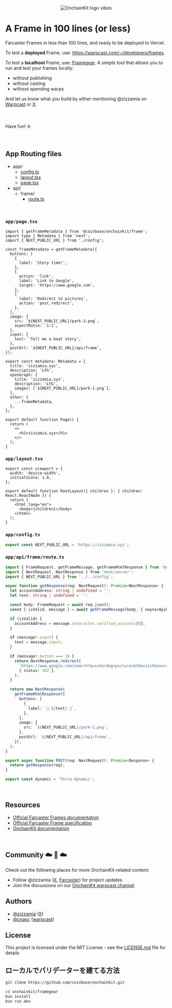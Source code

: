 <p align="center">
  <picture>
    <source media="(prefers-color-scheme: dark)" srcset="https://github.com/Zizzamia/a-frame-in-100-lines/blob/main/public/park-4.png">
    <img alt="OnchainKit logo vibes" src="https://github.com/Zizzamia/a-frame-in-100-lines/blob/main/public/park-4.png" width="auto">
  </picture>
</p>

# A Frame in 100 lines (or less)

Farcaster Frames in less than 100 lines, and ready to be deployed to Vercel.

To test a **deployed** Frame, use: https://warpcast.com/~/developers/frames.

To test a **localhost** Frame, use: [Framegear](https://onchainkit.xyz/frame/framegear).
A simple tool that allows you to run and test your frames locally:

- without publishing
- without casting
- without spending warps

And let us know what you build by either mentioning @zizzamia on [Warpcast](https://warpcast.com/zizzamia) or [X](https://twitter.com/Zizzamia).

<br />

Have fun! ⛵️

<br />

## App Routing files

- app/
  - [config.ts](https://github.com/Zizzamia/a-frame-in-100-lines?tab=readme-ov-file#appconfigts)
  - [layout.tsx](https://github.com/Zizzamia/a-frame-in-100-lines?tab=readme-ov-file#applayouttsx)
  - [page.tsx](https://github.com/Zizzamia/a-frame-in-100-lines?tab=readme-ov-file#apppagetsx)
- api/
  - frame/
    - [route.ts](https://github.com/Zizzamia/a-frame-in-100-lines?tab=readme-ov-file#appapiframeroutets)

<br />

### `app/page.tsx`

```tsx
import { getFrameMetadata } from '@coinbase/onchainkit/frame';
import type { Metadata } from 'next';
import { NEXT_PUBLIC_URL } from './config';

const frameMetadata = getFrameMetadata({
  buttons: [
    {
      label: 'Story time!',
    },
    {
      action: 'link',
      label: 'Link to Google',
      target: 'https://www.google.com',
    },
    {
      label: 'Redirect to pictures',
      action: 'post_redirect',
    },
  ],
  image: {
    src: `${NEXT_PUBLIC_URL}/park-3.png`,
    aspectRatio: '1:1',
  },
  input: {
    text: 'Tell me a boat story',
  },
  postUrl: `${NEXT_PUBLIC_URL}/api/frame`,
});

export const metadata: Metadata = {
  title: 'zizzamia.xyz',
  description: 'LFG',
  openGraph: {
    title: 'zizzamia.xyz',
    description: 'LFG',
    images: [`${NEXT_PUBLIC_URL}/park-1.png`],
  },
  other: {
    ...frameMetadata,
  },
};

export default function Page() {
  return (
    <>
      <h1>zizzamia.xyz</h1>
    </>
  );
}
```

### `app/layout.tsx`

```tsx
export const viewport = {
  width: 'device-width',
  initialScale: 1.0,
};

export default function RootLayout({ children }: { children: React.ReactNode }) {
  return (
    <html lang="en">
      <body>{children}</body>
    </html>
  );
}
```

### `app/config.ts`

```ts
export const NEXT_PUBLIC_URL = 'https://zizzamia.xyz';
```

### `app/api/frame/route.ts`

```ts
import { FrameRequest, getFrameMessage, getFrameHtmlResponse } from '@coinbase/onchainkit/frame';
import { NextRequest, NextResponse } from 'next/server';
import { NEXT_PUBLIC_URL } from '../../config';

async function getResponse(req: NextRequest): Promise<NextResponse> {
  let accountAddress: string | undefined = '';
  let text: string | undefined = '';

  const body: FrameRequest = await req.json();
  const { isValid, message } = await getFrameMessage(body, { neynarApiKey: 'NEYNAR_ONCHAIN_KIT' });

  if (isValid) {
    accountAddress = message.interactor.verified_accounts[0];
  }

  if (message?.input) {
    text = message.input;
  }

  if (message?.button === 3) {
    return NextResponse.redirect(
      'https://www.google.com/search?q=cute+dog+pictures&tbm=isch&source=lnms',
      { status: 302 },
    );
  }

  return new NextResponse(
    getFrameHtmlResponse({
      buttons: [
        {
          label: `🌲 ${text} 🌲`,
        },
      ],
      image: {
        src: `${NEXT_PUBLIC_URL}/park-1.png`,
      },
      postUrl: `${NEXT_PUBLIC_URL}/api/frame`,
    }),
  );
}

export async function POST(req: NextRequest): Promise<Response> {
  return getResponse(req);
}

export const dynamic = 'force-dynamic';
```

<br />

## Resources

- [Official Farcaster Frames documentation](https://docs.farcaster.xyz/learn/what-is-farcaster/frames)
- [Official Farcaster Frame specification](https://docs.farcaster.xyz/reference/frames/spec)
- [OnchainKit documentation](https://onchainkit.xyz)

<br />

## Community ☁️ 🌁 ☁️

Check out the following places for more OnchainKit-related content:

- Follow @zizzamia ([X](https://twitter.com/zizzamia), [Farcaster](https://warpcast.com/zizzamia)) for project updates
- Join the discussions on our [OnchainKit warpcast channel](https://warpcast.com/~/channel/onchainkit)

## Authors

- [@zizzamia](https://github.com/zizzamia.png) ([X](https://twitter.com/Zizzamia))
- [@cnasc](https://github.com/cnasc.png) ([warpcast](https://warpcast.com/cnasc))

## License

This project is licensed under the MIT License - see the [LICENSE.md](LICENSE.md) file for details

## ローカルでバリデーターを建てる方法

```bash
git clone https://github.com/coinbase/onchainkit.git

cd onchainkit/framegear
bun install
bun run dev
```

